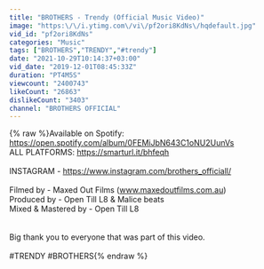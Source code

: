 ```yaml
---
title: "BROTHERS - Trendy (Official Music Video)"
image: "https:\/\/i.ytimg.com\/vi\/pf2ori8KdNs\/hqdefault.jpg"
vid_id: "pf2ori8KdNs"
categories: "Music"
tags: ["BROTHERS","TRENDY","#trendy"]
date: "2021-10-29T10:14:37+03:00"
vid_date: "2019-12-01T08:45:33Z"
duration: "PT4M5S"
viewcount: "2400743"
likeCount: "26863"
dislikeCount: "3403"
channel: "BROTHERS OFFICIAL"
---
```

{% raw %}Available on Spotify: <a rel="nofollow" target="blank" href="https://open.spotify.com/album/0FEMiJbN643C1oNU2UunVs">https://open.spotify.com/album/0FEMiJbN643C1oNU2UunVs</a><br />ALL PLATFORMS: <a rel="nofollow" target="blank" href="https://smarturl.it/bhfeqh">https://smarturl.it/bhfeqh</a><br /><br />INSTAGRAM - <a rel="nofollow" target="blank" href="https://www.instagram.com/brothers_officiall/">https://www.instagram.com/brothers_officiall/</a><br /><br />Filmed by - Maxed Out Films (www.maxedoutfilms.com.au)<br />Produced by - Open Till L8 &amp; Malice beats <br />Mixed &amp; Mastered by - Open Till L8<br /><br /><br />Big thank you to everyone that was part of this video.<br /><br />#TRENDY #BROTHERS{% endraw %}
